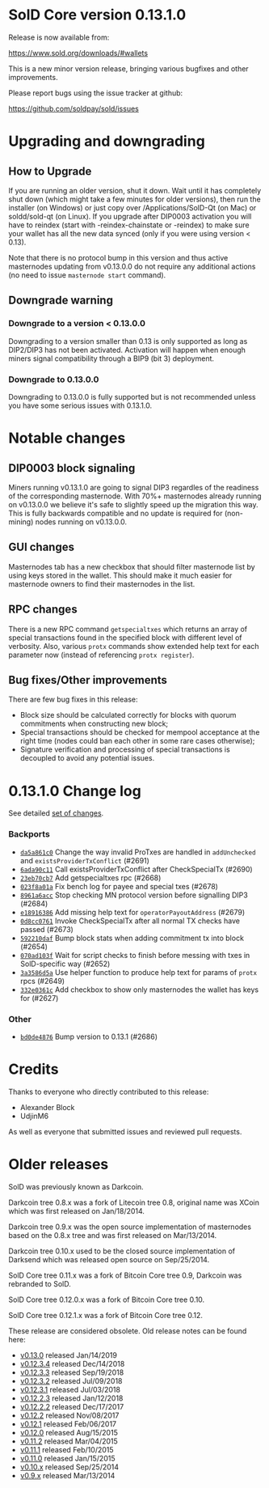 SolD Core version 0.13.1.0
==========================

Release is now available from:

  <https://www.sold.org/downloads/#wallets>

This is a new minor version release, bringing various bugfixes and other improvements.

Please report bugs using the issue tracker at github:

  <https://github.com/soldpay/sold/issues>


Upgrading and downgrading
=========================

How to Upgrade
--------------

If you are running an older version, shut it down. Wait until it has completely
shut down (which might take a few minutes for older versions), then run the
installer (on Windows) or just copy over /Applications/SolD-Qt (on Mac) or
soldd/sold-qt (on Linux). If you upgrade after DIP0003 activation you will
have to reindex (start with -reindex-chainstate or -reindex) to make sure
your wallet has all the new data synced (only if you were using version < 0.13).

Note that there is no protocol bump in this version and thus active masternodes
updating from v0.13.0.0 do not require any additional actions (no need to issue
`masternode start` command).

Downgrade warning
-----------------

### Downgrade to a version < 0.13.0.0

Downgrading to a version smaller than 0.13 is only supported as long as DIP2/DIP3
has not been activated. Activation will happen when enough miners signal compatibility
through a BIP9 (bit 3) deployment.

### Downgrade to 0.13.0.0

Downgrading to 0.13.0.0 is fully supported but is not recommended unless you have some serious issues with 0.13.1.0.

Notable changes
===============

DIP0003 block signaling
-----------------------
Miners running v0.13.1.0 are going to signal DIP3 regardles of the readiness of the corresponding masternode.
With 70%+ masternodes already running on v0.13.0.0 we believe it's safe to slightly speed up the migration
this way. This is fully backwards compatible and no update is required for (non-mining) nodes running on v0.13.0.0.

GUI changes
-----------
Masternodes tab has a new checkbox that should filter masternode list by using keys stored in the wallet.
This should make it much easier for masternode owners to find their masternodes in the list.

RPC changes
-----------
There is a new RPC command `getspecialtxes` which returns an array of special transactions found in the specified
block with different level of verbosity. Also, various `protx` commands show extended help text for each parameter
now (instead of referencing `protx register`).

Bug fixes/Other improvements
----------------------------
There are few bug fixes in this release:
- Block size should be calculated correctly for blocks with quorum commitments when constructing new block;
- Special transactions should be checked for mempool acceptance at the right time (nodes could ban each other
in some rare cases otherwise);
- Signature verification and processing of special transactions is decoupled to avoid any potential issues.

 0.13.1.0 Change log
===================

See detailed [set of changes](https://github.com/soldpay/sold/compare/v0.13.0.0...soldpay:v0.13.1.0).

### Backports

- [`da5a861c0`](https://github.com/soldpay/sold/commit/da5a861c0) Change the way invalid ProTxes are handled in `addUnchecked` and `existsProviderTxConflict` (#2691)
- [`6ada90c11`](https://github.com/soldpay/sold/commit/6ada90c11) Call existsProviderTxConflict after CheckSpecialTx (#2690)
- [`23eb70cb7`](https://github.com/soldpay/sold/commit/23eb70cb7) Add getspecialtxes rpc (#2668)
- [`023f8a01a`](https://github.com/soldpay/sold/commit/023f8a01a) Fix bench log for payee and special txes (#2678)
- [`8961a6acc`](https://github.com/soldpay/sold/commit/8961a6acc) Stop checking MN protocol version before signalling DIP3 (#2684)
- [`e18916386`](https://github.com/soldpay/sold/commit/e18916386) Add missing help text for `operatorPayoutAddress` (#2679)
- [`0d8cc0761`](https://github.com/soldpay/sold/commit/0d8cc0761) Invoke CheckSpecialTx after all normal TX checks have passed (#2673)
- [`592210daf`](https://github.com/soldpay/sold/commit/592210daf) Bump block stats when adding commitment tx into block (#2654)
- [`070ad103f`](https://github.com/soldpay/sold/commit/070ad103f) Wait for script checks to finish before messing with txes in SolD-specific way (#2652)
- [`3a3586d5a`](https://github.com/soldpay/sold/commit/3a3586d5a) Use helper function to produce help text for params of `protx` rpcs (#2649)
- [`332e0361c`](https://github.com/soldpay/sold/commit/332e0361c) Add checkbox to show only masternodes the wallet has keys for (#2627)

### Other

- [`bd0de4876`](https://github.com/soldpay/sold/commit/bd0de4876) Bump version to 0.13.1 (#2686)

Credits
=======

Thanks to everyone who directly contributed to this release:

- Alexander Block
- UdjinM6

As well as everyone that submitted issues and reviewed pull requests.

Older releases
==============

SolD was previously known as Darkcoin.

Darkcoin tree 0.8.x was a fork of Litecoin tree 0.8, original name was XCoin
which was first released on Jan/18/2014.

Darkcoin tree 0.9.x was the open source implementation of masternodes based on
the 0.8.x tree and was first released on Mar/13/2014.

Darkcoin tree 0.10.x used to be the closed source implementation of Darksend
which was released open source on Sep/25/2014.

SolD Core tree 0.11.x was a fork of Bitcoin Core tree 0.9,
Darkcoin was rebranded to SolD.

SolD Core tree 0.12.0.x was a fork of Bitcoin Core tree 0.10.

SolD Core tree 0.12.1.x was a fork of Bitcoin Core tree 0.12.

These release are considered obsolete. Old release notes can be found here:

- [v0.13.0](https://github.com/soldpay/sold/blob/master/doc/release-notes/sold/release-notes-0.13.0.md) released Jan/14/2019
- [v0.12.3.4](https://github.com/soldpay/sold/blob/master/doc/release-notes/sold/release-notes-0.12.3.4.md) released Dec/14/2018
- [v0.12.3.3](https://github.com/soldpay/sold/blob/master/doc/release-notes/sold/release-notes-0.12.3.3.md) released Sep/19/2018
- [v0.12.3.2](https://github.com/soldpay/sold/blob/master/doc/release-notes/sold/release-notes-0.12.3.2.md) released Jul/09/2018
- [v0.12.3.1](https://github.com/soldpay/sold/blob/master/doc/release-notes/sold/release-notes-0.12.3.1.md) released Jul/03/2018
- [v0.12.2.3](https://github.com/soldpay/sold/blob/master/doc/release-notes/sold/release-notes-0.12.2.3.md) released Jan/12/2018
- [v0.12.2.2](https://github.com/soldpay/sold/blob/master/doc/release-notes/sold/release-notes-0.12.2.2.md) released Dec/17/2017
- [v0.12.2](https://github.com/soldpay/sold/blob/master/doc/release-notes/sold/release-notes-0.12.2.md) released Nov/08/2017
- [v0.12.1](https://github.com/soldpay/sold/blob/master/doc/release-notes/sold/release-notes-0.12.1.md) released Feb/06/2017
- [v0.12.0](https://github.com/soldpay/sold/blob/master/doc/release-notes/sold/release-notes-0.12.0.md) released Aug/15/2015
- [v0.11.2](https://github.com/soldpay/sold/blob/master/doc/release-notes/sold/release-notes-0.11.2.md) released Mar/04/2015
- [v0.11.1](https://github.com/soldpay/sold/blob/master/doc/release-notes/sold/release-notes-0.11.1.md) released Feb/10/2015
- [v0.11.0](https://github.com/soldpay/sold/blob/master/doc/release-notes/sold/release-notes-0.11.0.md) released Jan/15/2015
- [v0.10.x](https://github.com/soldpay/sold/blob/master/doc/release-notes/sold/release-notes-0.10.0.md) released Sep/25/2014
- [v0.9.x](https://github.com/soldpay/sold/blob/master/doc/release-notes/sold/release-notes-0.9.0.md) released Mar/13/2014

